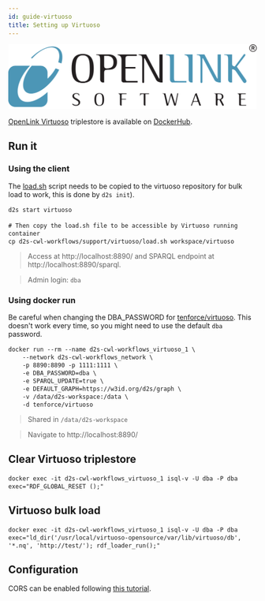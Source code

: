 ```yaml
---
id: guide-virtuoso
title: Setting up Virtuoso
---
```


[![OpenLink Virtuoso](/img/openlink-virtuoso.png)](https://virtuoso.openlinksw.com/)

[OpenLink Virtuoso](https://virtuoso.openlinksw.com/) triplestore is available on [DockerHub](https://hub.docker.com/r/tenforce/virtuoso).

## Run it

### Using the client

The [load.sh](https://github.com/MaastrichtU-IDS/d2s-cwl-workflows/blob/master/support/virtuoso/load.sh) script needs to be copied to the virtuoso repository for bulk load to work, this is done by `d2s init`).

```shell
d2s start virtuoso
  
# Then copy the load.sh file to be accessible by Virtuoso running container
cp d2s-cwl-workflows/support/virtuoso/load.sh workspace/virtuoso
```

> Access at http://localhost:8890/ and SPARQL endpoint at http://localhost:8890/sparql.

> Admin login: `dba`

### Using docker run

Be careful when changing the DBA_PASSWORD for [tenforce/virtuoso](tenforce/virtuoso). This doesn't work every time, so you might need to use the default `dba` password.

```shell
docker run --rm --name d2s-cwl-workflows_virtuoso_1 \
	--network d2s-cwl-workflows_network \
    -p 8890:8890 -p 1111:1111 \
    -e DBA_PASSWORD=dba \
    -e SPARQL_UPDATE=true \
    -e DEFAULT_GRAPH=https://w3id.org/d2s/graph \
    -v /data/d2s-workspace:/data \
    -d tenforce/virtuoso
```

> Shared in `/data/d2s-workspace`

> Navigate to http://localhost:8890/

## Clear Virtuoso triplestore

```shell
docker exec -it d2s-cwl-workflows_virtuoso_1 isql-v -U dba -P dba exec="RDF_GLOBAL_RESET ();"
```

## Virtuoso bulk load

```shell
docker exec -it d2s-cwl-workflows_virtuoso_1 isql-v -U dba -P dba exec="ld_dir('/usr/local/virtuoso-opensource/var/lib/virtuoso/db', '*.nq', 'http://test/'); rdf_loader_run();"
```

## Configuration

CORS can be enabled following [this tutorial](http://vos.openlinksw.com/owiki/wiki/VOS/VirtTipsAndTricksCORsEnableSPARQLURLs).